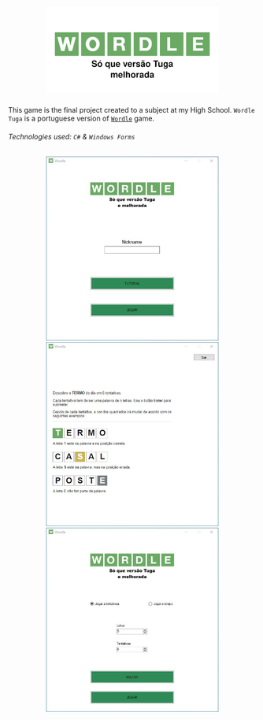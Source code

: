 <h1 align="center">
	<a href="https://github.com/Darguima/Wordle-WinForms">
		<img alt="Wordle" src="./readme/wordleLogo.png" width="350px">
	</a>
</h1>

This game is the final project created to a subject at my High School. `Wordle Tuga` is a portuguese version of [`Wordle`](https://www.nytimes.com/games/wordle/index.html) game.

###### Technologies used: `C#` & `Windows Forms`

<p align="center">
	<img src="./readme/LandingPage.jpg" width="350px"/>
	<img src="./readme/TutorialPage.jpg" width="350px"/>
	<img src="./readme/OptionsPage.jpg" width="350px"/>
</p>
